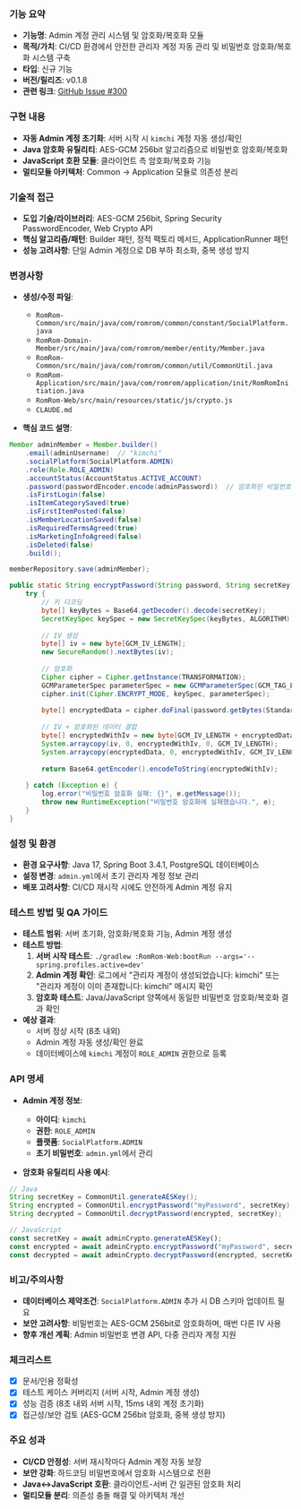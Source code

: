 ### 기능 요약
- **기능명**: Admin 계정 관리 시스템 및 암호화/복호화 모듈
- **목적/가치**: CI/CD 환경에서 안전한 관리자 계정 자동 관리 및 비밀번호 암호화/복호화 시스템 구축
- **타입**: 신규 기능
- **버전/릴리즈**: v0.1.8
- **관련 링크**: [GitHub Issue #300](https://github.com/TEAM-ROMROM/RomRom-BE/issues/300)

### 구현 내용
- **자동 Admin 계정 초기화**: 서버 시작 시 `kimchi` 계정 자동 생성/확인
- **Java 암호화 유틸리티**: AES-GCM 256bit 알고리즘으로 비밀번호 암호화/복호화
- **JavaScript 호환 모듈**: 클라이언트 측 암호화/복호화 기능
- **멀티모듈 아키텍처**: Common → Application 모듈로 의존성 분리

### 기술적 접근
- **도입 기술/라이브러리**: AES-GCM 256bit, Spring Security PasswordEncoder, Web Crypto API
- **핵심 알고리즘/패턴**: Builder 패턴, 정적 팩토리 메서드, ApplicationRunner 패턴
- **성능 고려사항**: 단일 Admin 계정으로 DB 부하 최소화, 중복 생성 방지

### 변경사항
- **생성/수정 파일**: 
  - `RomRom-Common/src/main/java/com/romrom/common/constant/SocialPlatform.java`
  - `RomRom-Domain-Member/src/main/java/com/romrom/member/entity/Member.java`
  - `RomRom-Common/src/main/java/com/romrom/common/util/CommonUtil.java`
  - `RomRom-Application/src/main/java/com/romrom/application/init/RomRomInitiation.java`
  - `RomRom-Web/src/main/resources/static/js/crypto.js`
  - `CLAUDE.md`

- **핵심 코드 설명**:
```57:74:RomRom-Application/src/main/java/com/romrom/application/init/RomRomInitiation.java
Member adminMember = Member.builder()
    .email(adminUsername)  // "kimchi"
    .socialPlatform(SocialPlatform.ADMIN)
    .role(Role.ROLE_ADMIN)
    .accountStatus(AccountStatus.ACTIVE_ACCOUNT)
    .password(passwordEncoder.encode(adminPassword))  // 암호화된 비밀번호
    .isFirstLogin(false)
    .isItemCategorySaved(true)
    .isFirstItemPosted(false)
    .isMemberLocationSaved(false)
    .isRequiredTermsAgreed(true)
    .isMarketingInfoAgreed(false)
    .isDeleted(false)
    .build();

memberRepository.save(adminMember);
```

```160:188:RomRom-Common/src/main/java/com/romrom/common/util/CommonUtil.java
public static String encryptPassword(String password, String secretKey) {
    try {
        // 키 디코딩
        byte[] keyBytes = Base64.getDecoder().decode(secretKey);
        SecretKeySpec keySpec = new SecretKeySpec(keyBytes, ALGORITHM);
        
        // IV 생성
        byte[] iv = new byte[GCM_IV_LENGTH];
        new SecureRandom().nextBytes(iv);
        
        // 암호화
        Cipher cipher = Cipher.getInstance(TRANSFORMATION);
        GCMParameterSpec parameterSpec = new GCMParameterSpec(GCM_TAG_LENGTH * 8, iv);
        cipher.init(Cipher.ENCRYPT_MODE, keySpec, parameterSpec);
        
        byte[] encryptedData = cipher.doFinal(password.getBytes(StandardCharsets.UTF_8));
        
        // IV + 암호화된 데이터 결합
        byte[] encryptedWithIv = new byte[GCM_IV_LENGTH + encryptedData.length];
        System.arraycopy(iv, 0, encryptedWithIv, 0, GCM_IV_LENGTH);
        System.arraycopy(encryptedData, 0, encryptedWithIv, GCM_IV_LENGTH, encryptedData.length);
        
        return Base64.getEncoder().encodeToString(encryptedWithIv);
        
    } catch (Exception e) {
        log.error("비밀번호 암호화 실패: {}", e.getMessage());
        throw new RuntimeException("비밀번호 암호화에 실패했습니다.", e);
    }
}
```

### 설정 및 환경
- **환경 요구사항**: Java 17, Spring Boot 3.4.1, PostgreSQL 데이터베이스
- **설정 변경**: `admin.yml`에서 초기 관리자 계정 정보 관리
- **배포 고려사항**: CI/CD 재시작 시에도 안전하게 Admin 계정 유지

### 테스트 방법 및 QA 가이드
- **테스트 범위**: 서버 초기화, 암호화/복호화 기능, Admin 계정 생성
- **테스트 방법**:
  1. **서버 시작 테스트**: `./gradlew :RomRom-Web:bootRun --args='--spring.profiles.active=dev'`
  2. **Admin 계정 확인**: 로그에서 "관리자 계정이 생성되었습니다: kimchi" 또는 "관리자 계정이 이미 존재합니다: kimchi" 메시지 확인
  3. **암호화 테스트**: Java/JavaScript 양쪽에서 동일한 비밀번호 암호화/복호화 결과 확인
- **예상 결과**: 
  - 서버 정상 시작 (8초 내외)
  - Admin 계정 자동 생성/확인 완료
  - 데이터베이스에 `kimchi` 계정이 `ROLE_ADMIN` 권한으로 등록

### API 명세
- **Admin 계정 정보**:
  - **아이디**: `kimchi`
  - **권한**: `ROLE_ADMIN`
  - **플랫폼**: `SocialPlatform.ADMIN`
  - **초기 비밀번호**: `admin.yml`에서 관리

- **암호화 유틸리티 사용 예시**:
```java
// Java
String secretKey = CommonUtil.generateAESKey();
String encrypted = CommonUtil.encryptPassword("myPassword", secretKey);
String decrypted = CommonUtil.decryptPassword(encrypted, secretKey);
```

```javascript
// JavaScript
const secretKey = await adminCrypto.generateAESKey();
const encrypted = await adminCrypto.encryptPassword("myPassword", secretKey);
const decrypted = await adminCrypto.decryptPassword(encrypted, secretKey);
```

### 비고/주의사항
- **데이터베이스 제약조건**: `SocialPlatform.ADMIN` 추가 시 DB 스키마 업데이트 필요
- **보안 고려사항**: 비밀번호는 AES-GCM 256bit로 암호화하며, 매번 다른 IV 사용
- **향후 개선 계획**: Admin 비밀번호 변경 API, 다중 관리자 계정 지원

### 체크리스트
- [x] 문서/인용 정확성
- [x] 테스트 케이스 커버리지 (서버 시작, Admin 계정 생성)
- [x] 성능 검증 (8초 내외 서버 시작, 15ms 내외 계정 초기화)
- [x] 접근성/보안 검토 (AES-GCM 256bit 암호화, 중복 생성 방지)

### 주요 성과
- **CI/CD 안정성**: 서버 재시작마다 Admin 계정 자동 보장
- **보안 강화**: 하드코딩 비밀번호에서 암호화 시스템으로 전환
- **Java↔JavaScript 호환**: 클라이언트-서버 간 일관된 암호화 처리
- **멀티모듈 분리**: 의존성 충돌 해결 및 아키텍처 개선